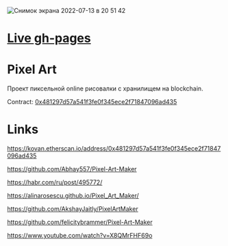 ![Снимок экрана 2022-07-13 в 20 51 42](https://user-images.githubusercontent.com/61391551/178798564-0625c95d-1b5b-4381-9ad4-e7024e95b1dd.png)
# [Live gh-pages](https://kuznetsov-m.github.io/learn-js/8_pixel_art/)
# Pixel Art
Проект пиксельной online рисовалки c хранилищем на blockchain.

Contract: [0x481297d57a541f3fe0f345ece2f71847096ad435](https://kovan.etherscan.io/address/0x481297d57a541f3fe0f345ece2f71847096ad435)

# Links
https://kovan.etherscan.io/address/0x481297d57a541f3fe0f345ece2f71847096ad435

https://github.com/Abhay557/Pixel-Art-Maker

https://habr.com/ru/post/495772/

https://alinarosescu.github.io/Pixel_Art_Maker/

https://github.com/AkshayJaitly/PixelArtMaker

https://github.com/felicitybrammer/Pixel-Art-Maker

https://www.youtube.com/watch?v=X8QMrFHF69o